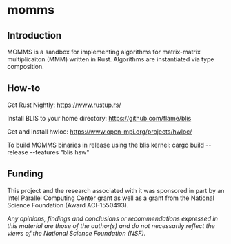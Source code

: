 # momms

Introduction
------------

MOMMS is a sandbox for implementing algorithms for matrix-matrix multiplicaiton (MMM) written in Rust.
Algorithms are instantiated via type composition.

How-to
------
Get Rust Nightly:
https://www.rustup.rs/

Install BLIS to your home directory:
https://github.com/flame/blis

Get and install hwloc:
https://www.open-mpi.org/projects/hwloc/

To build MOMMS binaries in release using the blis kernel:
cargo build --release --features "blis hsw"


Funding
-------
This project and the research associated with it was sponsored in part by an Intel Parallel Computing Center grant 
as well as a grant from the National Science Foundation (Award ACI-1550493).

_Any opinions, findings and conclusions or recommendations expressed in this
material are those of the author(s) and do not necessarily reflect the views of
the National Science Foundation (NSF)._

